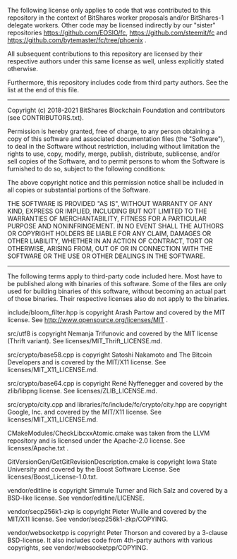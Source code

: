 The following license only applies to code that was contributed to this repository in the context of BitShares worker proposals and/or BitShares-1 delegate workers. Other code may be licensed indirectly by our "sister" repositories https://github.com/EOSIO/fc, https://github.com/steemit/fc and https://github.com/bytemaster/fc/tree/phoenix .

All subsequent contributions to this repository are licensed by their respective authors under this same license as well, unless explicitly stated otherwise.

Furthermore, this repository includes code from third party authors. See the list at the end of this file.

----

Copyright (c) 2018-2021 BitShares Blockchain Foundation and contributors (see CONTRIBUTORS.txt).

Permission is hereby granted, free of charge, to any person obtaining a copy
of this software and associated documentation files (the "Software"), to deal
in the Software without restriction, including without limitation the rights
to use, copy, modify, merge, publish, distribute, sublicense, and/or sell
copies of the Software, and to permit persons to whom the Software is
furnished to do so, subject to the following conditions:

The above copyright notice and this permission notice shall be included in all
copies or substantial portions of the Software.

THE SOFTWARE IS PROVIDED "AS IS", WITHOUT WARRANTY OF ANY KIND, EXPRESS OR
IMPLIED, INCLUDING BUT NOT LIMITED TO THE WARRANTIES OF MERCHANTABILITY,
FITNESS FOR A PARTICULAR PURPOSE AND NONINFRINGEMENT. IN NO EVENT SHALL THE
AUTHORS OR COPYRIGHT HOLDERS BE LIABLE FOR ANY CLAIM, DAMAGES OR OTHER
LIABILITY, WHETHER IN AN ACTION OF CONTRACT, TORT OR OTHERWISE, ARISING FROM,
OUT OF OR IN CONNECTION WITH THE SOFTWARE OR THE USE OR OTHER DEALINGS IN THE
SOFTWARE.

----

The following terms apply to third-party code included here. Most have to be published along with binaries of this software.
Some of the files are only used for building binaries of this software, without becoming an actual part of those binaries. Their respective licenses also do not apply to the binaries.

include/bloom_filter.hpp is copyright Arash Partow and covered by the MIT license. See http://www.opensource.org/licenses/MIT .

src/utf8 is copyright Nemanja Trifunovic and covered by the MIT license (Thrift variant). See licenses/MIT_Thrift_LICENSE.md.

src/crypto/base58.cpp is copyright Satoshi Nakamoto and The Bitcoin Developers and is covered by the MIT/X11 license. See licenses/MIT_X11_LICENSE.md.

src/crypto/base64.cpp is copyright René Nyffenegger and covered by the zlib/libpng license. See licenses/ZLIB_LICENSE.md.

src/crypto/city.cpp and libraries/fc/include/fc/crypto/city.hpp are copyright Google, Inc. and covered by the MIT/X11 license. See licenses/MIT_X11_LICENSE.md.

CMakeModules/CheckLibcxxAtomic.cmake was taken from the LLVM repository and is licensed under the Apache-2.0 license. See licenses/Apache.txt .

GitVersionGen/GetGitRevisionDescription.cmake is copyright Iowa State University and covered by the Boost Software License. See licenses/Boost_License-1.0.txt.

vendor/editline is copyright Simmule Turner and Rich Salz and covered by a BSD-like license. See vendor/editline/LICENSE.

vendor/secp256k1-zkp is copyright Pieter Wuille and covered by the MIT/X11 license. See vendor/secp256k1-zkp/COPYING.

vendor/websocketpp is copyright Peter Thorson and covered by a 3-clause BSD-license. It also includes code from 4th-party authors with various copyrights, see vendor/websocketpp/COPYING.
